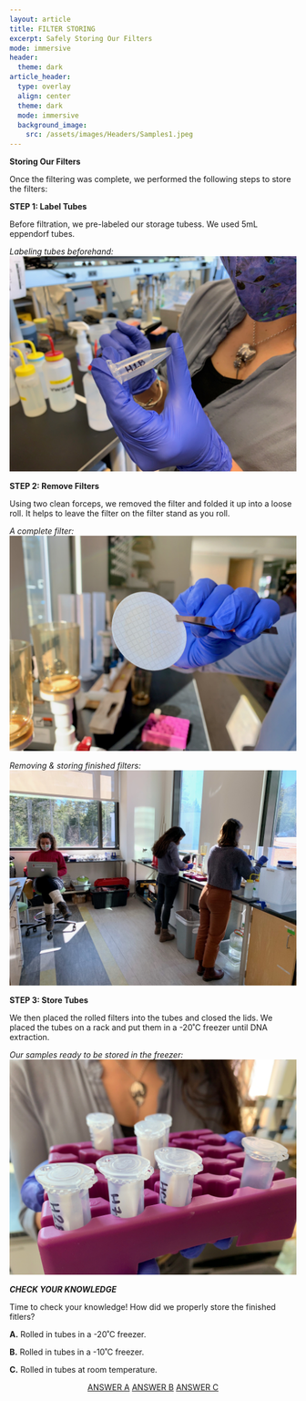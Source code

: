 ```yaml
---
layout: article
title: FILTER STORING
excerpt: Safely Storing Our Filters
mode: immersive
header:
  theme: dark
article_header:
  type: overlay
  align: center
  theme: dark
  mode: immersive
  background_image:
    src: /assets/images/Headers/Samples1.jpeg
---
```


**Storing Our Filters**
 
Once the filtering was complete, we performed the following steps to store the filters:
 
 
 **STEP 1: Label Tubes**
 
Before filtration, we pre-labeled our storage tubess. We used 5mL eppendorf tubes.        
 
 *Labeling tubes beforehand:*
![Labeling1](/assets/images/BIG-FILT/Labeling1.jpeg)       


 
 **STEP 2: Remove Filters**
 
Using two clean forceps, we removed the filter and folded it up into a loose roll. It helps to leave the filter on the filter stand as you roll. 


*A complete filter:*      
![Filtering5](/assets/images/BIG-FILT/Filtering5.jpeg)   

*Removing & storing finished filters:*     
![Group2](/assets/images/BIG-FILT/Group2.jpeg)  



**STEP 3: Store Tubes**

We then placed the rolled filters into the tubes and closed the lids. We placed the tubes on a rack and put them in a -20˚C freezer until DNA extraction.   


*Our samples ready to be stored in the freezer:*
![Samples1](/assets/images/BIG-FILT/Samples1.jpeg)      



***CHECK YOUR KNOWLEDGE***

Time to check your knowledge! How did we properly store the finished fitlers?

**A.** Rolled in tubes in a -20˚C freezer.

**B.** Rolled in tubes in a -10˚C freezer.

**C.** Rolled in tubes at room temperature.


<p align="center">
<a class="button button--outline-primary button--pill" href="https://maine-wodna.github.io/Extraction/ExtractionBackground">ANSWER A</a> <a class="button button--outline-primary button--pill" href="ExtractionBackground2">ANSWER B</a> <a class="button button--outline-primary button--pill" href="ExtractionBackground2">ANSWER C</a></p>